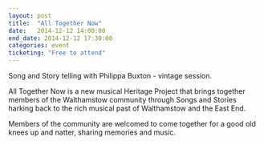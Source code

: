 ```yaml
---
layout: post
title:  "All Together Now"
date:   2014-12-12 14:00:00
end_date: 2014-12-12 17:30:00
categories: event
ticketing: "Free to attend"
---
```

Song and Story telling with Philippa Buxton - vintage session.

All Together Now is a new musical Heritage Project that brings together members of the Walthamstow community through Songs and Stories harking back to the rich musical past of Walthamstow and the East End.

Members of the community are welcomed to come together for a good old knees up and natter, sharing memories and music.
